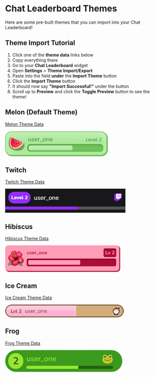 # Chat Leaderboard Themes
Here are some pre-built themes that you can import into your Chat Leaderboard!

## Theme Import Tutorial
1. Click one of the **theme data** links below
1. Copy everything there
1. Go to your **Chat Leaderboard** widget
1. Open **Settings** > **Theme Import/Export**
1. Paste into the field **under** the **Import Theme** button
1. Click the **Import Theme** button
1. It should now say **"Import Successful!"** under the button
1. Scroll up to **Preview** and click the **Toggle Preview** button to see the theme!

## Melon (Default Theme)
[Melon Theme Data](melon/theme.json?raw=true)

![Melon Theme Preview](melon/preview.png)

## Twitch
[Twitch Theme Data](twitch/theme.json?raw=true)

![Twitch Theme Preview](twitch/preview.png)

## Hibiscus
[Hibiscus Theme Data](hibiscus/theme.json?raw=true)

![Hibiscus Theme Preview](hibiscus/preview.png)

## Ice Cream
[Ice Cream Theme Data](icecream/theme.json?raw=true)

![Ice Cream Theme Preview](icecream/preview.png)

## Frog
[Frog Theme Data](frog/theme.json?raw=true)

![Frog Theme Preview](frog/preview.png)